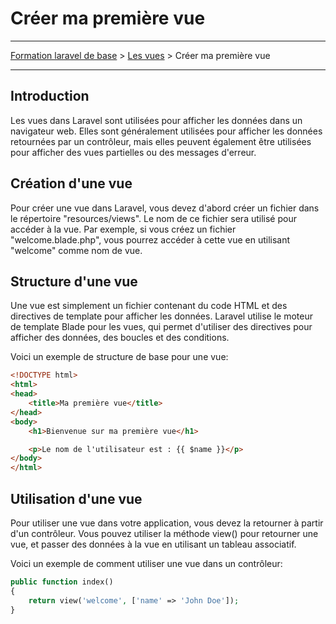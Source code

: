 # Créer ma première vue

---

[Formation laravel de base](../../README.md) > [Les vues](../README.md) > Créer ma première vue

---

## Introduction

Les vues dans Laravel sont utilisées pour afficher les données dans 
un navigateur web. Elles sont généralement utilisées pour afficher 
les données retournées par un contrôleur, mais elles peuvent 
également être utilisées pour afficher des vues partielles ou des 
messages d'erreur.

## Création d'une vue

Pour créer une vue dans Laravel, vous devez d'abord créer un 
fichier dans le répertoire "resources/views". Le nom de ce fichier 
sera utilisé pour accéder à la vue. Par exemple, si vous créez un 
fichier "welcome.blade.php", vous pourrez accéder à cette vue en 
utilisant "welcome" comme nom de vue.

## Structure d'une vue

Une vue est simplement un fichier contenant du code HTML et des 
directives de template pour afficher les données. Laravel utilise 
le moteur de template Blade pour les vues, qui permet d'utiliser 
des directives pour afficher des données, des boucles et des 
conditions.

Voici un exemple de structure de base pour une vue:

```html
<!DOCTYPE html>
<html>
<head>
    <title>Ma première vue</title>
</head>
<body>
    <h1>Bienvenue sur ma première vue</h1>

    <p>Le nom de l'utilisateur est : {{ $name }}</p>
</body>
</html>
```

## Utilisation d'une vue

Pour utiliser une vue dans votre application, vous devez la 
retourner à partir d'un contrôleur. Vous pouvez utiliser la 
méthode view() pour retourner une vue, et passer des données à la 
vue en utilisant un tableau associatif.

Voici un exemple de comment utiliser une vue dans un contrôleur:

```php
public function index()
{
    return view('welcome', ['name' => 'John Doe']);
}
```